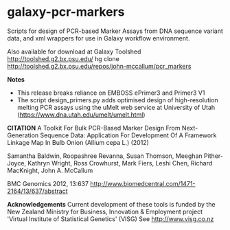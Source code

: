 galaxy-pcr-markers
==================

Scripts for design of PCR-based Marker Assays from DNA sequence variant data, and xml wrappers for use in  Galaxy  workflow environment. 

Also available for download at Galaxy Toolshed http://toolshed.g2.bx.psu.edu/
hg clone http://toolshed.g2.bx.psu.edu/repos/john-mccallum/pcr_markers

**Notes**

* This release breaks reliance on EMBOSS ePrimer3 and  Primer3 V1
* The script design_primers.py adds  optimised design of high-resolution melting PCR assays using the uMelt web service at University of Utah (https://www.dna.utah.edu/umelt/umelt.html)


**CITATION**
A Toolkit For Bulk PCR-Based Marker Design From Next-Generation Sequence Data: Application For Development Of A Framework Linkage Map In Bulb Onion (Allium cepa L.) (2012)

Samantha Baldwin, Roopashree Revanna, Susan Thomson, Meeghan Pither-Joyce, Kathryn Wright, Ross Crowhurst, Mark Fiers, Leshi Chen, Richard MacKnight, John A. McCallum

BMC Genomics 2012, 13:637  http://www.biomedcentral.com/1471-2164/13/637/abstract

**Acknowledgements**
Current development of these tools is funded by the New Zealand Ministry for Business, Innovation & Employment project 'Virtual Institute of Statistical Genetics' (VISG)
See http://www.visg.co.nz
